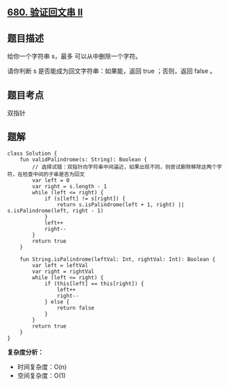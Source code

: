 ## [680. 验证回文串 II](https://leetcode.cn/problems/valid-palindrome-ii/)

## 题目描述

给你一个字符串 s，最多 可以从中删除一个字符。

请你判断 s 是否能成为回文字符串：如果能，返回 true ；否则，返回 false 。

## 题目考点

双指针

## 题解
 
```
class Solution {
    fun validPalindrome(s: String): Boolean {
        // 选择试错：双指针向字符串中间逼近，如果出现不同，则尝试删除移除这两个字符，在检查中间的子串是否为回文
        var left = 0
        var right = s.length - 1
        while (left <= right) {
            if (s[left] != s[right]) {
                return s.isPalindrome(left + 1, right) || s.isPalindrome(left, right - 1)
            }
            left++
            right--
        }
        return true
    }

    fun String.isPalindrome(leftVal: Int, rightVal: Int): Boolean {
        var left = leftVal
        var right = rightVal
        while (left <= right) {
            if (this[left] == this[right]) {
                left++
                right--
            } else {
                return false
            }
        }
        return true
    }
}
```

**复杂度分析：**

- 时间复杂度：O(n)
- 空间复杂度：O(1) 
